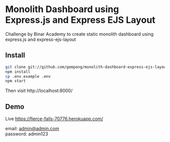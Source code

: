 # Monolith Dashboard using Express.js and Express EJS Layout
Challenge by Binar Academy to create static monolith dashboard using express.js and express-ejs-layout
## Install
```bash
git clone git://github.com/gempong/monolith-dashboard-express-ejs-layout.git
npm install
cp .env.example .env
npm start
```

Then visit http://localhost:8000/

## Demo
Live https://fierce-falls-70776.herokuapp.com/

email: admin@admin.com <br>
password: admin123
